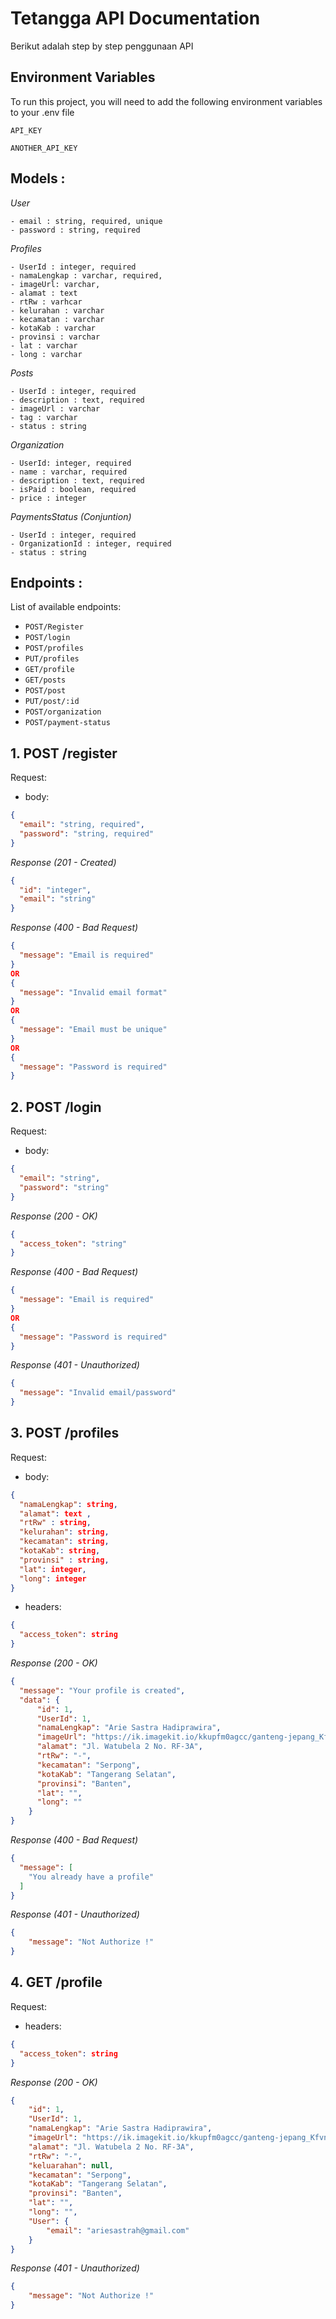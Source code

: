 # Tetangga API Documentation
Berikut adalah step by step penggunaan API

## Environment Variables

To run this project, you will need to add the following environment variables to your .env file

`API_KEY`

`ANOTHER_API_KEY`

## Models :

_User_
```
- email : string, required, unique
- password : string, required
```

_Profiles_
```
- UserId : integer, required​
- namaLengkap : varchar, required,
- imageUrl: varchar,
- alamat : text
- rtRw : varhcar
- kelurahan : varchar
- kecamatan : varchar
- kotaKab : varchar
- provinsi : varchar
- lat : varchar
- long : varchar
```

_Posts_
```
- UserId : integer, required
- description : text, required
- imageUrl : varchar
- tag : varchar
- status : string
```

_Organization_
```
- UserId: integer, required
- name : varchar, required​
- description : text, required​
- isPaid : boolean, required​
- price : integer
```

_PaymentsStatus (Conjuntion)_
```
- UserId : integer, required​
- OrganizationId : integer, required​
- status : string
```

## Endpoints :
List of available endpoints: 

- `POST/Register` 
- `POST/login`
- `POST/profiles`
- `PUT/profiles`
- `GET/profile`
- `GET/posts`
- `POST/post`
- `PUT/post/:id`
- `POST/organization`
- `POST/payment-status`

## 1. POST /register

Request:

- body:
```json
{
  "email": "string, required",
  "password": "string, required"
}
```

_Response (201 - Created)_
```json
{
  "id": "integer",
  "email": "string"
}
```

_Response (400 - Bad Request)_
```json
{
  "message": "Email is required"
}
OR
{
  "message": "Invalid email format"
}
OR
{
  "message": "Email must be unique"
}
OR
{
  "message": "Password is required"
}
```
## 2. POST /login

Request:

- body:
```json
{
  "email": "string",
  "password": "string"
}
```

_Response (200 - OK)_
```json
{
  "access_token": "string"
}
```

_Response (400 - Bad Request)_

```json
{
  "message": "Email is required"
}
OR
{
  "message": "Password is required"
}
```

_Response (401 - Unauthorized)_

```json
{
  "message": "Invalid email/password"
}
```

## 3. POST /profiles

Request:

- body:
```json
{
  "namaLengkap": string,
  "alamat": text ,
  "rtRw" : string,
  "kelurahan": string,
  "kecamatan": string,
  "kotaKab": string,
  "provinsi" : string,
  "lat": integer,
  "long": integer
}
```

- headers:
```json
{
  "access_token": string
}
```

_Response (200 - OK)_
```json
{
  "message": "Your profile is created",
  "data": {
      "id": 1,
      "UserId": 1,
      "namaLengkap": "Arie Sastra Hadiprawira",
      "imageUrl": "https://ik.imagekit.io/kkupfm0agcc/ganteng-jepang_Kfvn7RlXqd.jpg",
      "alamat": "Jl. Watubela 2 No. RF-3A",
      "rtRw": "-",
      "kecamatan": "Serpong",
      "kotaKab": "Tangerang Selatan",
      "provinsi": "Banten",
      "lat": "",
      "long": ""
    }
}
```

_Response (400 - Bad Request)_

```json
{
  "message": [
    "You already have a profile"
  ]
}
```

_Response (401 - Unauthorized)_

```json
{
    "message": "Not Authorize !"
}
```

## 4. GET /profile

Request:

- headers:
```json
{
  "access_token": string
}
```

_Response (200 - OK)_
```json
{
    "id": 1,
    "UserId": 1,
    "namaLengkap": "Arie Sastra Hadiprawira",
    "imageUrl": "https://ik.imagekit.io/kkupfm0agcc/ganteng-jepang_Kfvn7RlXqd.jpg",
    "alamat": "Jl. Watubela 2 No. RF-3A",
    "rtRw": "-",
    "keluarahan": null,
    "kecamatan": "Serpong",
    "kotaKab": "Tangerang Selatan",
    "provinsi": "Banten",
    "lat": "",
    "long": "",
    "User": {
        "email": "ariesastrah@gmail.com"
    }
}
```

_Response (401 - Unauthorized)_

```json
{
    "message": "Not Authorize !"
}
```